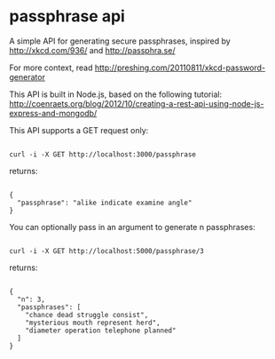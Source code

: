 passphrase api
==============

A simple API for generating secure passphrases, inspired by http://xkcd.com/936/ and http://passphra.se/

For more context, read http://preshing.com/20110811/xkcd-password-generator

This API is built in Node.js, based on the following tutorial: http://coenraets.org/blog/2012/10/creating-a-rest-api-using-node-js-express-and-mongodb/

This API supports a GET request only:

<pre><code>
curl -i -X GET http://localhost:3000/passphrase
</code></pre>
returns:
<pre><code>
{
  "passphrase": "alike indicate examine angle"
}
</code></pre>

You can optionally pass in an argument to generate n passphrases:

<pre><code>
curl -i -X GET http://localhost:5000/passphrase/3
</code></pre>
returns:
<pre><code>
{
  "n": 3,
  "passphrases": [
    "chance dead struggle consist",
    "mysterious mouth represent herd",
    "diameter operation telephone planned"
  ]
}
</code></pre>
